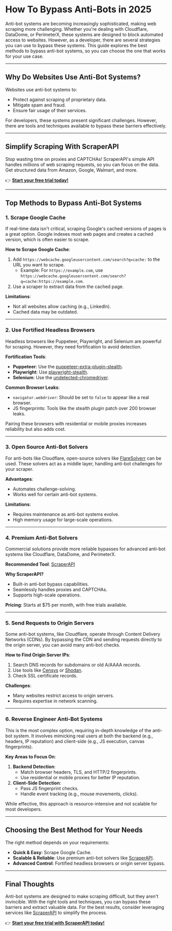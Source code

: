 # How To Bypass Anti-Bots in 2025

Anti-bot systems are becoming increasingly sophisticated, making web scraping more challenging. Whether you're dealing with Cloudflare, DataDome, or PerimeterX, these systems are designed to block automated access to websites. However, as a developer, there are several strategies you can use to bypass these systems. This guide explores the best methods to bypass anti-bot systems, so you can choose the one that works for your use case.

---

## Why Do Websites Use Anti-Bot Systems?

Websites use anti-bot systems to:
- Protect against scraping of proprietary data.
- Mitigate spam and fraud.
- Ensure fair usage of their services.

For developers, these systems present significant challenges. However, there are tools and techniques available to bypass these barriers effectively.

---

## Simplify Scraping With ScraperAPI

Stop wasting time on proxies and CAPTCHAs! ScraperAPI's simple API handles millions of web scraping requests, so you can focus on the data. Get structured data from Amazon, Google, Walmart, and more.

👉 [**Start your free trial today!**](https://bit.ly/Scraperapi)

---

## Top Methods to Bypass Anti-Bot Systems

### 1. Scrape Google Cache

If real-time data isn't critical, scraping Google's cached versions of pages is a great option. Google indexes most web pages and creates a cached version, which is often easier to scrape.

**How to Scrape Google Cache**:
1. Add `https://webcache.googleusercontent.com/search?q=cache:` to the URL you want to scrape.
   - Example: For `https://example.com`, use `https://webcache.googleusercontent.com/search?q=cache:https://example.com`.
2. Use a scraper to extract data from the cached page.

**Limitations**:
- Not all websites allow caching (e.g., LinkedIn).
- Cached data may be outdated.

---

### 2. Use Fortified Headless Browsers

Headless browsers like Puppeteer, Playwright, and Selenium are powerful for scraping. However, they need fortification to avoid detection.

**Fortification Tools**:
- **Puppeteer**: Use the [puppeteer-extra-plugin-stealth](https://github.com/berstend/puppeteer-extra/tree/master/packages/puppeteer-extra-plugin-stealth).
- **Playwright**: Use [playwright-stealth](https://github.com/berstend/puppeteer-extra/tree/master/packages/playwright-extra).
- **Selenium**: Use the [undetected-chromedriver](https://github.com/ultrafunkamsterdam/undetected-chromedriver).

**Common Browser Leaks**:
- `navigator.webdriver`: Should be set to `false` to appear like a real browser.
- JS fingerprints: Tools like the stealth plugin patch over 200 browser leaks.

Pairing these browsers with residential or mobile proxies increases reliability but also adds cost.

---

### 3. Open Source Anti-Bot Solvers

For anti-bots like Cloudflare, open-source solvers like [FlareSolverr](https://github.com/FlareSolverr/FlareSolverr) can be used. These solvers act as a middle layer, handling anti-bot challenges for your scraper.

**Advantages**:
- Automates challenge-solving.
- Works well for certain anti-bot systems.

**Limitations**:
- Requires maintenance as anti-bot systems evolve.
- High memory usage for large-scale operations.

---

### 4. Premium Anti-Bot Solvers

Commercial solutions provide more reliable bypasses for advanced anti-bot systems like Cloudflare, DataDome, and PerimeterX. 

**Recommended Tool**: [ScraperAPI](https://bit.ly/Scraperapi)

**Why ScraperAPI?**
- Built-in anti-bot bypass capabilities.
- Seamlessly handles proxies and CAPTCHAs.
- Supports high-scale operations.

**Pricing**: Starts at $75 per month, with free trials available.

---

### 5. Send Requests to Origin Servers

Some anti-bot systems, like Cloudflare, operate through Content Delivery Networks (CDNs). By bypassing the CDN and sending requests directly to the origin server, you can avoid many anti-bot checks.

**How to Find Origin Server IPs**:
1. Search DNS records for subdomains or old A/AAAA records.
2. Use tools like [Censys](https://search.censys.io/) or [Shodan](https://www.shodan.io/).
3. Check SSL certificate records.

**Challenges**:
- Many websites restrict access to origin servers.
- Requires expertise in network scanning.

---

### 6. Reverse Engineer Anti-Bot Systems

This is the most complex option, requiring in-depth knowledge of the anti-bot system. It involves mimicking real users at both the backend (e.g., headers, IP reputation) and client-side (e.g., JS execution, canvas fingerprints).

**Key Areas to Focus On**:
1. **Backend Detection**:
   - Match browser headers, TLS, and HTTP/2 fingerprints.
   - Use residential or mobile proxies for better IP reputation.
2. **Client-Side Detection**:
   - Pass JS fingerprint checks.
   - Handle event tracking (e.g., mouse movements, clicks).

While effective, this approach is resource-intensive and not scalable for most developers.

---

## Choosing the Best Method for Your Needs

The right method depends on your requirements:
- **Quick & Easy**: Scrape Google Cache.
- **Scalable & Reliable**: Use premium anti-bot solvers like [ScraperAPI](https://bit.ly/Scraperapi).
- **Advanced Control**: Fortified headless browsers or origin server bypass.

---

## Final Thoughts

Anti-bot systems are designed to make scraping difficult, but they aren't invincible. With the right tools and techniques, you can bypass these barriers and extract valuable data. For the best results, consider leveraging services like [ScraperAPI](https://bit.ly/Scraperapi) to simplify the process.

👉 [**Start your free trial with ScraperAPI today!**](https://bit.ly/Scraperapi)
